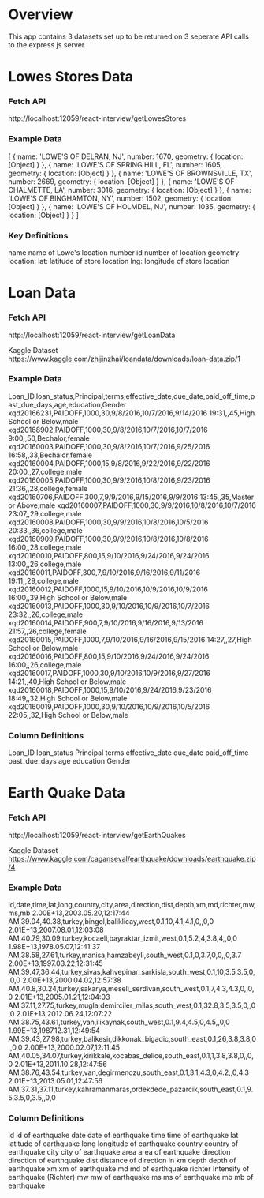 # Overview

This app contains 3 datasets set up to be returned on 3 seperate API calls to the express.js server.


# Lowes Stores Data

### Fetch API
http://localhost:12059/react-interview/getLowesStores

### Example Data
[ { name: 'LOWE\'S OF DELRAN, NJ',
    number: 1670,
    geometry: { location: [Object] } },
  { name: 'LOWE\'S OF SPRING HILL, FL',
    number: 1605,
    geometry: { location: [Object] } },
  { name: 'LOWE\'S OF BROWNSVILLE, TX',
    number: 2669,
    geometry: { location: [Object] } },
  { name: 'LOWE\'S OF CHALMETTE, LA',
    number: 3016,
    geometry: { location: [Object] } },
  { name: 'LOWE\'S OF BINGHAMTON, NY',
    number: 1502,
    geometry: { location: [Object] } },
  { name: 'LOWE\'S OF HOLMDEL, NJ',
    number: 1035,
    geometry: { location: [Object] } }
]

### Key Definitions
name      name of Lowe's location
number    id number of location
geometry  location:
          lat: latitude of store location
          lng: longitude of store location



# Loan Data

### Fetch API
http://localhost:12059/react-interview/getLoanData

Kaggle Dataset
https://www.kaggle.com/zhijinzhai/loandata/downloads/loan-data.zip/1

### Example Data
Loan_ID,loan_status,Principal,terms,effective_date,due_date,paid_off_time,past_due_days,age,education,Gender
xqd20166231,PAIDOFF,1000,30,9/8/2016,10/7/2016,9/14/2016 19:31,,45,High School or Below,male
xqd20168902,PAIDOFF,1000,30,9/8/2016,10/7/2016,10/7/2016 9:00,,50,Bechalor,female
xqd20160003,PAIDOFF,1000,30,9/8/2016,10/7/2016,9/25/2016 16:58,,33,Bechalor,female
xqd20160004,PAIDOFF,1000,15,9/8/2016,9/22/2016,9/22/2016 20:00,,27,college,male
xqd20160005,PAIDOFF,1000,30,9/9/2016,10/8/2016,9/23/2016 21:36,,28,college,female
xqd20160706,PAIDOFF,300,7,9/9/2016,9/15/2016,9/9/2016 13:45,,35,Master or Above,male
xqd20160007,PAIDOFF,1000,30,9/9/2016,10/8/2016,10/7/2016 23:07,,29,college,male
xqd20160008,PAIDOFF,1000,30,9/9/2016,10/8/2016,10/5/2016 20:33,,36,college,male
xqd20160909,PAIDOFF,1000,30,9/9/2016,10/8/2016,10/8/2016 16:00,,28,college,male
xqd20160010,PAIDOFF,800,15,9/10/2016,9/24/2016,9/24/2016 13:00,,26,college,male
xqd20160011,PAIDOFF,300,7,9/10/2016,9/16/2016,9/11/2016 19:11,,29,college,male
xqd20160012,PAIDOFF,1000,15,9/10/2016,10/9/2016,10/9/2016 16:00,,39,High School or Below,male
xqd20160013,PAIDOFF,1000,30,9/10/2016,10/9/2016,10/7/2016 23:32,,26,college,male
xqd20160014,PAIDOFF,900,7,9/10/2016,9/16/2016,9/13/2016 21:57,,26,college,female
xqd20160015,PAIDOFF,1000,7,9/10/2016,9/16/2016,9/15/2016 14:27,,27,High School or Below,male
xqd20160016,PAIDOFF,800,15,9/10/2016,9/24/2016,9/24/2016 16:00,,26,college,male
xqd20160017,PAIDOFF,1000,30,9/10/2016,10/9/2016,9/27/2016 14:21,,40,High School or Below,male
xqd20160018,PAIDOFF,1000,15,9/10/2016,9/24/2016,9/23/2016 18:49,,32,High School or Below,male
xqd20160019,PAIDOFF,1000,30,9/10/2016,10/9/2016,10/5/2016 22:05,,32,High School or Below,male

### Column Definitions
Loan_ID
loan_status
Principal
terms
effective_date
due_date
paid_off_time
past_due_days
age
education
Gender



# Earth Quake Data

### Fetch API
http://localhost:12059/react-interview/getEarthQuakes

Kaggle Dataset
https://www.kaggle.com/caganseval/earthquake/downloads/earthquake.zip/4

### Example Data
id,date,time,lat,long,country,city,area,direction,dist,depth,xm,md,richter,mw,ms,mb
2.00E+13,2003.05.20,12:17:44 AM,39.04,40.38,turkey,bingol,baliklicay,west,0.1,10,4.1,4.1,0,,0,0
2.01E+13,2007.08.01,12:03:08 AM,40.79,30.09,turkey,kocaeli,bayraktar_izmit,west,0.1,5.2,4,3.8,4,,0,0
1.98E+13,1978.05.07,12:41:37 AM,38.58,27.61,turkey,manisa,hamzabeyli,south_west,0.1,0,3.7,0,0,,0,3.7
2.00E+13,1997.03.22,12:31:45 AM,39.47,36.44,turkey,sivas,kahvepinar_sarkisla,south_west,0.1,10,3.5,3.5,0,,0,0
2.00E+13,2000.04.02,12:57:38 AM,40.8,30.24,turkey,sakarya,meseli_serdivan,south_west,0.1,7,4.3,4.3,0,,0,0
2.01E+13,2005.01.21,12:04:03 AM,37.11,27.75,turkey,mugla,demirciler_milas,south_west,0.1,32.8,3.5,3.5,0,,0,0
2.01E+13,2012.06.24,12:07:22 AM,38.75,43.61,turkey,van,ilikaynak,south_west,0.1,9.4,4.5,0,4.5,,0,0
1.99E+13,1987.12.31,12:49:54 AM,39.43,27.98,turkey,balikesir,dikkonak_bigadic,south_east,0.1,26,3.8,3.8,0,,0,0
2.00E+13,2000.02.07,12:11:45 AM,40.05,34.07,turkey,kirikkale,kocabas_delice,south_east,0.1,1,3.8,3.8,0,,0,0
2.01E+13,2011.10.28,12:47:56 AM,38.76,43.54,turkey,van,degirmenozu,south_east,0.1,3.1,4.3,0,4.2,,0,4.3
2.01E+13,2013.05.01,12:47:56 AM,37.31,37.11,turkey,kahramanmaras,ordekdede_pazarcik,south_east,0.1,9.5,3.5,0,3.5,,0,0

### Column Definitions
id        id of earthquake
date      date of earthquake
time      time of earthquake
lat       latitude of earthquake
long      longitude of earthquake
country   country of earthquake
city      city of earthquake
area      area of earthquake
direction direction of earthquake
dist      distance of direction in km
depth     depth of earthquake
xm        xm of earthquake
md        md of earthquake
richter   Intensity of earthquake (Richter)
mw        mw of earthquake
ms        ms of earthquake
mb        mb of earthquake
